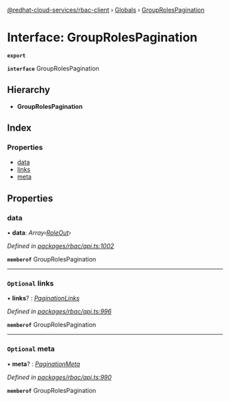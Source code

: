 [@redhat-cloud-services/rbac-client](../README.md) › [Globals](../globals.md) › [GroupRolesPagination](grouprolespagination.md)

# Interface: GroupRolesPagination

**`export`** 

**`interface`** GroupRolesPagination

## Hierarchy

* **GroupRolesPagination**

## Index

### Properties

* [data](grouprolespagination.md#data)
* [links](grouprolespagination.md#optional-links)
* [meta](grouprolespagination.md#optional-meta)

## Properties

###  data

• **data**: *Array‹[RoleOut](roleout.md)›*

*Defined in [packages/rbac/api.ts:1002](https://github.com/fhlavac/javascript-clients/blob/master/packages/rbac/api.ts#L1002)*

**`memberof`** GroupRolesPagination

___

### `Optional` links

• **links**? : *[PaginationLinks](paginationlinks.md)*

*Defined in [packages/rbac/api.ts:996](https://github.com/fhlavac/javascript-clients/blob/master/packages/rbac/api.ts#L996)*

**`memberof`** GroupRolesPagination

___

### `Optional` meta

• **meta**? : *[PaginationMeta](paginationmeta.md)*

*Defined in [packages/rbac/api.ts:990](https://github.com/fhlavac/javascript-clients/blob/master/packages/rbac/api.ts#L990)*

**`memberof`** GroupRolesPagination
